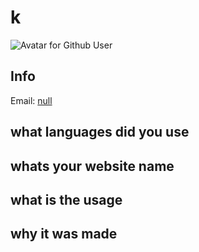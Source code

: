 
  # k
  ![Avatar for Github User](https://avatars2.githubusercontent.com/u/2452636?v=4) 

  ## Info
  Email: [null](mailto:null) 

  ## what languages did you use
   

  ##  whats your website name
   

  ## what is the usage
   

  ## why it was made
   

  